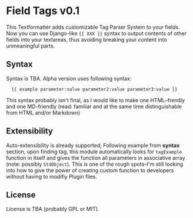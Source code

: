 # Field Tags v0.1

This Textformatter adds customizable Tag Parser System to your fields. Now you can use Django-like `{{ XXX }}` syntax to output contents of other fields into your textareas, thus avoiding breaking your content into unmeaningful parts.

## Syntax

Syntax is TBA. Alpha version uses following syntax:

```
  {{ example parameter:value parameter2:value parameter3:value }}
```

This syntax probably isn't final, as I would like to make one HTML–frendly and one MD-friendly (read: familiar and at the same time distinguishable from HTML and/or Markdown)

## Extensibility

Auto-extensibility is already supported; Following example from **syntax** section, upon finding tag, this module automatically looks for `tagExample` function in itself and gives the function all parameters in associative array (note: possibly `StdObject`). This is one of the rough spots–I'm still looking into how to give the power of creating custom function to developers without having to modifiy Plugin files.

## License

License is TBA (probably GPL or MIT).
